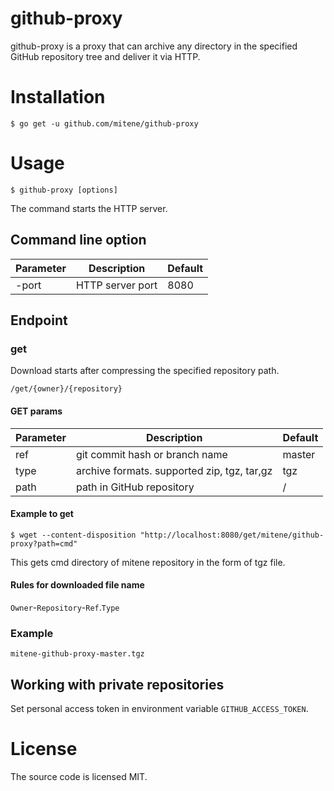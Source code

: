 # github-proxy

github-proxy is a proxy that can archive any directory in the specified GitHub repository tree and deliver it via HTTP.

# Installation


```
$ go get -u github.com/mitene/github-proxy
```

# Usage

```
$ github-proxy [options]
```

The command starts the HTTP server.

## Command line option

| Parameter | Description | Default |
|-----------|---------------------------------------------|---------|
| -port | HTTP server port | 8080 |


## Endpoint

### get

Download starts after compressing the specified repository path.

```
/get/{owner}/{repository}
```

#### GET params

| Parameter | Description | Default |
|-----------|---------------------------------------------|---------|
| ref | git commit hash or branch name | master |
| type | archive formats. supported zip, tgz, tar,gz | tgz |
| path | path in GitHub repository | / |


#### Example to get

```
$ wget --content-disposition "http://localhost:8080/get/mitene/github-proxy?path=cmd"
```

This gets cmd directory of mitene repository in the form of tgz file.

#### Rules for downloaded file name

`Owner`-`Repository`-`Ref`.`Type`

### Example

`mitene-github-proxy-master.tgz`

## Working with private repositories

Set personal access token in environment variable `GITHUB_ACCESS_TOKEN`.

# License

The source code is licensed MIT.
